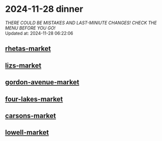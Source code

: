 # 2024-11-28 dinner  
*THERE COULD BE MISTAKES AND LAST-MINIUTE CHANGES! CHECK THE MENU BEFORE YOU GO!*  
Updated at: 2024-11-28 06:22:06  
## [rhetas-market](https://wisc-housingdining.nutrislice.com/menu/rhetas-market/dinner/2024-11-28)  
## [lizs-market](https://wisc-housingdining.nutrislice.com/menu/lizs-market/dinner/2024-11-28)  
## [gordon-avenue-market](https://wisc-housingdining.nutrislice.com/menu/gordon-avenue-market/dinner/2024-11-28)  
## [four-lakes-market](https://wisc-housingdining.nutrislice.com/menu/four-lakes-market/dinner/2024-11-28)  
## [carsons-market](https://wisc-housingdining.nutrislice.com/menu/carsons-market/dinner/2024-11-28)  
## [lowell-market](https://wisc-housingdining.nutrislice.com/menu/lowell-market/dinner/2024-11-28)  
  
